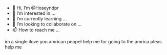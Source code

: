 - 👋 Hi, I’m @Hoseyndpr
- 👀 I’m interested in ...
- 🌱 I’m currently learning ...
- 💞️ I’m looking to collaborate on ...
- 📫 How to reach me ...

<!---
Hoseyndpr/Hoseyndpr is a ✨ special ✨ repository because its `README.md` (this file) appears on your GitHub profile.
You can click the Preview link to take a look at your changes.
--->
im a single
ilove you amrican peopel
help me for going to the amrica
pleas help me

